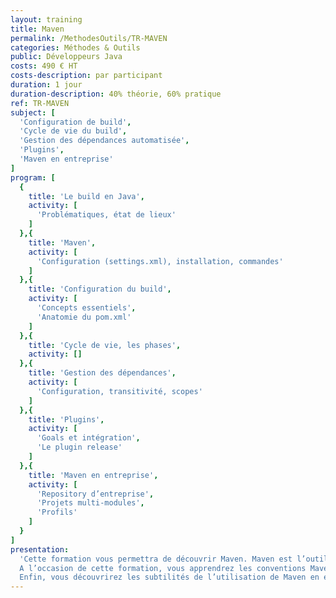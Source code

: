 ```yaml
---
layout: training
title: Maven
permalink: /MethodesOutils/TR-MAVEN
categories: Méthodes & Outils
public: Développeurs Java
costs: 490 € HT
costs-description: par participant
duration: 1 jour
duration-description: 40% théorie, 60% pratique
ref: TR-MAVEN
subject: [
  'Configuration de build',
  'Cycle de vie du build',
  'Gestion des dépendances automatisée',
  'Plugins',
  'Maven en entreprise'
]
program: [
  {
    title: 'Le build en Java',
    activity: [
      'Problématiques, état de lieux'
    ]
  },{
    title: 'Maven',
    activity: [
      'Configuration (settings.xml), installation, commandes'
    ]
  },{
    title: 'Configuration du build',
    activity: [
      'Concepts essentiels',
      'Anatomie du pom.xml'
    ]
  },{
    title: 'Cycle de vie, les phases',
    activity: []
  },{
    title: 'Gestion des dépendances',
    activity: [
      'Configuration, transitivité, scopes'
    ]
  },{
    title: 'Plugins',
    activity: [
      'Goals et intégration',
      'Le plugin release'
    ]
  },{
    title: 'Maven en entreprise',
    activity: [
      'Repository d’entreprise',
      'Projets multi-modules',
      'Profils'
    ]
  }
]
presentation:
  'Cette formation vous permettra de découvrir Maven. Maven est l’outil incontournable d’industrialisation des build en Java.
  A l’occasion de cette formation, vous apprendrez les conventions Maven (Convetion over Configuration) ainsi que l’ensemble des éléments qui vous permettrons de mettre en oeuvre un build personnalisé et standardisé qui correspond à vos besoins.
  Enfin, vous découvrirez les subtilités de l’utilisation de Maven en entreprise.'
---
```

